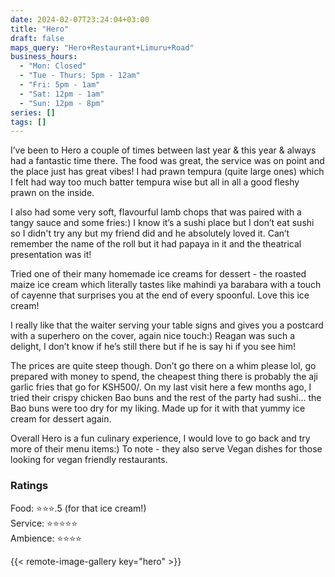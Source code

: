 ```yaml
---
date: 2024-02-07T23:24:04+03:00
title: "Hero"
draft: false
maps_query: "Hero+Restaurant+Limuru+Road"
business_hours:
  - "Mon: Closed"
  - "Tue - Thurs: 5pm - 12am"
  - "Fri: 5pm - 1am"
  - "Sat: 12pm - 1am"
  - "Sun: 12pm - 8pm"
series: []
tags: []
---
```


I’ve been to Hero a couple of times between last year & this year & always had a fantastic time there. The food was great, the service was on point and the place just has great vibes! I had prawn tempura (quite large ones) which I felt had way too much batter tempura wise but all in all a good fleshy prawn on the inside.

I also had some very soft, flavourful lamb chops that was paired with a tangy sauce and some fries:) I know it’s a sushi place but I don’t eat sushi so I didn't try any but my friend did and he absolutely loved it. Can’t remember the name of the roll but it had papaya in it and the theatrical presentation was it!

Tried one of their many homemade ice creams for dessert - the roasted maize ice cream which literally tastes like mahindi ya barabara with a touch of cayenne that surprises you at the end of every spoonful. Love this ice cream!

I really like that the waiter serving your table signs and gives you a postcard with a superhero on the cover, again nice touch:) Reagan was such a delight, I don’t know if he’s still there but if he is say hi if you see him!

The prices are quite steep though. Don’t go there on a whim please lol, go prepared with money to spend, the cheapest thing there is probably the aji garlic fries that go for KSH500/. On my last visit here a few months ago, I tried their crispy chicken Bao buns and the rest of the party had sushi… the Bao buns were too dry for my liking. Made up for it with that yummy ice cream for dessert again.

Overall Hero is a fun culinary experience, I would love to go back and try more of their menu items:) To note - they also serve Vegan dishes for those looking for vegan friendly restaurants.

### Ratings

Food: ⭐️⭐️⭐️.5 (for that ice cream!)<br>
Service: ⭐️⭐️⭐️⭐️⭐️<br>
Ambience: ⭐️⭐️⭐️⭐️<br>

{{< remote-image-gallery key="hero" >}}